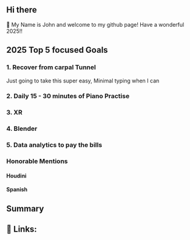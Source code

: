 ## Hi there 
👋 My Name is John and welcome to my github page! Have a wonderful 2025!!

## 2025  Top 5 focused Goals

### 1. Recover from carpal Tunnel
  Just going to take this super easy, Minimal typing when I can

### 2. Daily 15 - 30 minutes of Piano Practise

### 3. XR

### 4. Blender

### 5. Data analytics to pay the bills

### Honorable Mentions
#### Houdini
#### Spanish

## Summary

## :link: Links:

<!--
**Jdude2022/Jdude2022** is a ✨ _special_ ✨ repository because its `README.md` (this file) appears on your GitHub profile.

Here are some ideas to get you started:

- 🔭 I’m currently working on ...
- 🌱 I’m currently learning ...
- 👯 I’m looking to collaborate on ...
- 🤔 I’m looking for help with ...
- 💬 Ask me about ...
- 📫 How to reach me: ...
- 😄 Pronouns: ...
- ⚡ Fun fact: ...
-->
